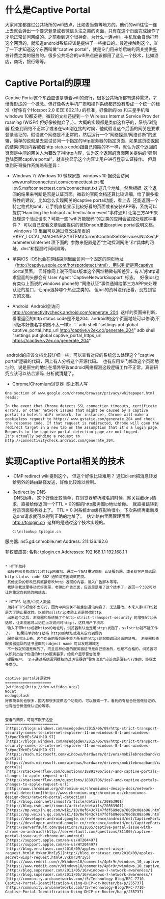 什么是Captive Portal
===================
大家肯定都连过公共场所的wifi热点，比如麦当劳等地方的。他们的wifi往往一连上去就会弹出一个要求登录或者微信关注之类的页面，只有在这个页面完成操作了才能正常访问网络的。之前看到这个很神奇，为什么一连wifi，手机就会自动打开这个网页的，就知道android系统应该是提供了一些接口的。最近接触到这个，查了一下才知道这个东西叫做“captive portal”，就是专门用来给后端的网关提供鉴权计费之类的服务的。很多公共场合的wifi热点应该都用了这么一个技术，比如酒店，商场，银行等等。


Captive Portal的原理
===================
Captive Portal这个东西应该是随着wifi的流行，很多公共场所都有这种需求，才慢慢形成的一个概念。但好像各大手机厂商和操作系统都还没有形成一个统一的标准（好像有个Hotspot 2.0 IEEE 802.11u 的标准，好像新的ios 和三星手机和windows 10都支持。微软的文档还提到一个 Wireless Internet Service Provider roaming (WISPr) 但好像被抛弃了。）。大概的实现都是类似这样子的，系统/浏览器 检查到网络不正常了或者在wifi刚连接的时候，他就假设这个后面的网关是要求登录验证的，假设这个网络是不正常的，然后运行一个“网络探测/网络诊断”的逻辑，简单的说就是去尝试访问一个指定的http服务器的指定页面，如果这页面返回的结果(网页内容或者http status code)跟自己预期的不一样，就认为这个返回的页面是中间的网关人为纂改了得http内容，认为这个返回的页面网关提供的“强制登陆页面captive portal”，就直接显示这个内容让用户进行登录认证操作。
但具体到哥哥操作系统略有差异：

* Windows 7/ Windows 10 微软家族
  windows 10 据说会访问 www.msftconnecttest.com/connecttest.txt  和 ipv6.msftconnecttest.com/connecttest.txt 这几个地址，然后根据
  这个返回的结果来判断是否是认证页面。微软的官网文档还算比较详细，给了很多指导性的建议，比如怎么实现网关的captive portal功能，看上去
  还能返回一个特定格式的xml，让手机直接显示比较好看的页面或者安装APP等，系统可以提供“Handling the hotspot authentication event”事件通知
  让第三方APP来处理这个验证请求？可能一些“wifi万能密码“的之类的应用会监控处理这种事件？
  可以自己查看文章后面提供的微软msdn里面captive portal说明文档。
  windows 10 里面可以通过修改注册表的HKEY_LOCAL_MACHINE\SYSTEM\CurrentControlSet\Services\NlaSvc\Parameters\Internet 项下面的
  参数来配置是否“主动探测网络”和“具体的网址，dns”和探测时间间隔等。
 
* 苹果iOS
  iOS也会在网络探测里面访问一个固定的网页地址（http://captive.apple.com/hotspotdetect.html），用以判断是否captive portal页面。
  但好像网上说不同ios版本这个网址稍微有所差异，有人说http请求里面的头部会有 User Agent 'CaptiveNetworkSupport' 标志。
  好像ios也有类似上面说的windows phone的 “网络认证”事件通知给第三方APP来处理认证的接口，让app选择哪个热点之类的。
  但ios的资料没仔细看，没找到官方的文档。
  
* Android
  Android会访问 http://connectivitycheck.android.com/generate_204  这样的页面来判断，看看返回的http status code是不是204.
  android的这个页面地址可以修改(不同版本好像名字稍微不太一样):
  ```
  adb shell "settings put global captive_portal_http_url http://captive.v2ex.co/generate_204"
  adb shell "settings put global captive_portal_https_url https://captive.v2ex.co/generate_204"
  ```
  android的应该文档比较详细一些，可以查看对应的系统怎么处理这个”captive portal“逻辑的代码，网上有人分析这个开源代码。
  也有应用专门修改这个页面地址的，说是原生的地址在墙外导致android网络探测这段逻辑工作不正常。真要研究应该可以结合源码
  分析就清楚了。
  
  
* Chrome/Chromium浏览器
  网上有人写
```
One section of www.google.com/chrome/browser/privacy/whitepaper.html reads:

In the event that Chrome detects SSL connection timeouts, certificate errors, or other network issues that might be caused by a captive portal (a hotel's WiFi network, for instance), Chrome will make a cookieless request to http:// www.gstatic.com/generate_204 and check the response code. If that request is redirected, Chrome will open the redirect target in a new tab on the assumption that it's a login page. Requests to the captive portal detection page are not logged.
It's actually sending a request to http://connectivitycheck.android.com/generate_204. 

```

实现Captive Portal相关的技术
===========================
* ICMP redirect
  wiki提到这个， 但这个好像比较难用？ 通知client把消息转发给另外的路由路径发送，好像比较难以控制。

* Redirect by DNS  
  DNS劫持， 这个好像比较简单，在浏览器解析域名的时候，网关拦截dns请求，直接给你返回一个TTL = 0的假的http服务器ip地址给你。
  就直接跳转到登录页面服务器上了。 TTL = 0 对系统dns缓存影响很小，下次系统再重新发送dns请求就可以得到正确的地址了。
  估计路由里面管理页面   http://tplogin.cn  这样的是通过这个技术实现的。
  ```
  C:\nslookup tplogin.cn
服务器:  ns5.gd.cnmobile.net
Address:  211.136.192.6

非权威应答:
名称:    tplogin.cn
Addresses:  192.168.1.1
          192.168.1.1
  ```
 
* HTTP劫持
  直接在网关修改http的tcp网络包，通过一个NAT重定向到 认证服务器，或者给客户端返回 http status code 302 通知浏览器跳转网页。
  其他复杂的修改还有直接修改http 返回的内容，插入广告脚本等等。
  我猜测我这里移动光纤宽带，老弹出广告页面，应该是是用了这个技术了，返回一个302可以让你重定向到他的网站去。
  
* HTTPS 劫持/中间人欺骗
  劫持HTTPS好像不太可行，因为中间网关不能拿到通讯内容了，无法纂改。本来人家HTTPS就是为了防止纂改的。以前的sslstrip本质上还是修改http，
  出来这个之后，浏览器和系统搞了个http-strict-transport-security 的增强http头选项，让浏览器可以记住上次访问时https，这样用户下次再
  输入不带http或者https的地址时，浏览器默认也是用https发起了，sslstrip就不能工作了。  如果简单的dns劫持 https的地址或者从定向到假的
  服务器地址上去。这个伪造的服务器不能为所有的https网站都返回合适的证书。 浏览器检查服务器返回的证书里面的subject name 可以发现跟域名
  不一致就知道是假的了。而且这种伪造的服务器证书是自己颁发的，也是不合格的。浏览器可以识别出这个伪造的https服务器来，给用户显示警告消息
  提醒用户。 至于通过系统漏洞提权绕过浏览器的”警告消息“应该也是没有可行性的，终端太多类型。
  
  
captive portal开源软件
=====================
[wifidog](http://dev.wifidog.org/)
NoCat
nodogsplash
好像商业的也很多，国内都很多提供这个功能的，可以搜索一下。看到的有结合短信做验证的，也有结合微信做认证的等等。


查看的网页，可能不限于这些
========================
[https://blogs.windows.com/msedgedev/2015/06/09/http-strict-transport-security-comes-to-internet-explorer-11-on-windows-8-1-and-windows-7/#pocTdcHEsSV4ih1O.97] (https://blogs.windows.com/msedgedev/2015/06/09/http-strict-transport-security-comes-to-internet-explorer-11-on-windows-8-1-and-windows-7/#pocTdcHEsSV4ih1O.97)
[https://msdn.microsoft.com/windows/hardware/drivers/mobilebroadband/captive-portals](https://msdn.microsoft.com/windows/hardware/drivers/mobilebroadband/captive-portals)
[http://stackoverflow.com/questions/18891706/ios7-and-captive-portals-changes-to-apple-request-url](http://stackoverflow.com/questions/18891706/ios7-and-captive-portals-changes-to-apple-request-url)
[http://www.chromium.org/chromium-os/chromiumos-design-docs/network-portal-detection](http://www.chromium.org/chromium-os/chromiumos-design-docs/network-portal-detection)
[http://blog.csdn.net/innost/article/details/20863901](http://blog.csdn.net/innost/article/details/20863901)
[https://mp.weixin.qq.com/wiki/10/0ef643c7147fdf689e0a780d8c08ab96.html] (https://mp.weixin.qq.com/wiki/10/0ef643c7147fdf689e0a780d8c08ab96.html)
[https://developer.android.google.cn/reference/android/net/CaptivePortal.html](https://developer.android.google.cn/reference/android/net/CaptivePortal.html)
[http://serverfault.com/questions/811005/captive-portal-issue-with-chrome-on-android](http://serverfault.com/questions/811005/captive-portal-issue-with-chrome-on-android)
[https://support.apple.com/en-us/HT204497] (https://support.apple.com/en-us/HT204497)
[http://blog.erratasec.com/2010/09/apples-secret-wispr-request.html#.VxkmrJMrIy5](http://blog.erratasec.com/2010/09/apples-secret-wispr-request.html#.VxkmrJMrIy5)
[https://www.reddit.com/r/Windows10/comments/4p6r9r/windows_10_captive_portal_detection/](https://www.reddit.com/r/Windows10/comments/4p6r9r/windows_10_captive_portal_detection/)
[http://blog.superuser.com/2011/05/16/windows-7-network-awareness/](http://blog.superuser.com/2011/05/16/windows-7-network-awareness/)
[http://community.arubanetworks.com/t5/Technology-Blog/RFC-7710-Captive-Portal-Identification-Using-DHCP-or-Router/ba-p/255737](http://community.arubanetworks.com/t5/Technology-Blog/RFC-7710-Captive-Portal-Identification-Using-DHCP-or-Router/ba-p/255737)


  
